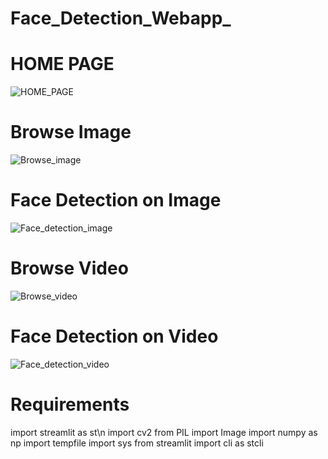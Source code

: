 # Face_Detection_Webapp_

# HOME PAGE
![HOME_PAGE](https://user-images.githubusercontent.com/63645579/115674130-f8257f80-a36a-11eb-89ae-54ce7ae9e56c.png)

# Browse Image
![Browse_image](https://user-images.githubusercontent.com/63645579/115674135-fa87d980-a36a-11eb-8cc9-43deb68d16b0.png)

# Face Detection on Image
![Face_detection_image](https://user-images.githubusercontent.com/63645579/115674160-ffe52400-a36a-11eb-9ea6-357e20ed4771.png)

# Browse Video
![Browse_video](https://user-images.githubusercontent.com/63645579/115674174-0378ab00-a36b-11eb-962f-3ec1d185ac98.png)

# Face Detection on Video
![Face_detection_video](https://user-images.githubusercontent.com/63645579/115674180-05426e80-a36b-11eb-8466-9e95dd99d3b4.png)


# Requirements
  import streamlit as st\n
  import cv2
  from PIL import Image
  import numpy as np
  import tempfile
  import sys
  from streamlit import cli as stcli
